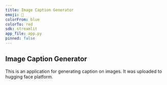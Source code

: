 ```yaml
---
title: Image Caption Generator
emoji: 🤗
colorFrom: blue
colorTo: red
sdk: streamlit
app_file: app.py
pinned: false
---
```


## Image Caption Generator

This is an application for generating caption on images.
It was uploaded to hugging face platform. 